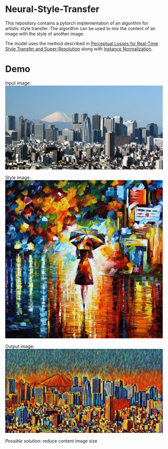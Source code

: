 # Neural-Style-Transfer

This repository contains a pytorch implementation of an algorithm for artistic style transfer. The algorithm can be used to mix the content  of an image with the style of another image. 

The model uses the method described in [Perceptual Losses for Real-Time Style Transfer and Super-Resolution](https://arxiv.org/abs/1603.08155) along with [Instance Normalization](https://arxiv.org/pdf/1607.08022.pdf). 

# Demo

Input image:
![content](/images/content/image1.jpg)

Style image:
![style](/images/style/rain_night.jpg)

Output image:
![output](/images/output/out1.jpg)

*Possible solution*: reduce content image size 
